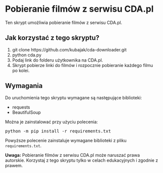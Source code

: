 <!DOCTYPE html>
<html lang="pl">
<head>
    <meta charset="UTF-8">
</head>
<body>
    <h1>Pobieranie filmów z serwisu CDA.pl</h1>
    <p>Ten skrypt umożliwia pobieranie filmów z serwisu CDA.pl.</p>
    <h2>Jak korzystać z tego skryptu?</h2>
    <ol>
        <li>git clone https://github.com/kubajak/cda-downloader.git</li>
        <li>python cda.py</li>
        <li>Podaj link do folderu użytkownika na CDA.pl.</li>
        <li>Skrypt pobierze linki do filmów i rozpocznie pobieranie każdego filmu po kolei.</li>
    </ol>
    <h2>Wymagania</h2>
    <p>Do uruchomienia tego skryptu wymagane są następujące biblioteki:</p>
    <ul>
        <li>requests</li>
        <li>BeautifulSoup</li>
    </ul>
    <p>Można je zainstalować przy użyciu polecenia:</p>
    <pre>python -m pip install -r requirements.txt</pre>
    <p>Powyższe polecenie zainstaluje wymagane biblioteki z pliku <code>requirements.txt</code>.</p>
    <div>
        <strong>Uwaga:</strong> Pobieranie filmów z serwisu CDA.pl może naruszać prawa autorskie. Korzystaj z tego skryptu tylko w celach edukacyjnych i zgodnie z prawem.
    </div>
</body>
</html>
